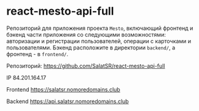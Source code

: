 # react-mesto-api-full
Репозиторий для приложения проекта `Mesto`, включающий фронтенд и бэкенд части приложения со следующими возможностями: авторизации и регистрации пользователей, операции с карточками и пользователями. Бэкенд расположите в директории `backend/`, а фронтенд - в `frontend/`.

Репозиторий: https://github.com/SalatSR/react-mesto-api-full
  
IP 84.201.164.17

Frontend https://salatsr.nomoredomains.club

Backend https://api.salatsr.nomoredomains.club
